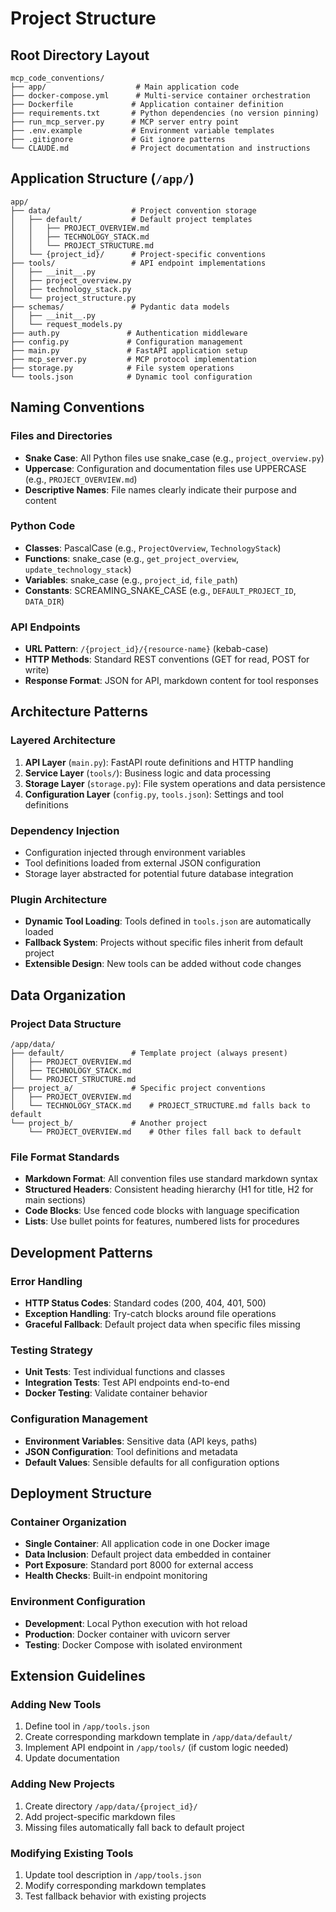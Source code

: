# Project Structure

## Root Directory Layout
```
mcp_code_conventions/
├── app/                    # Main application code
├── docker-compose.yml      # Multi-service container orchestration
├── Dockerfile             # Application container definition
├── requirements.txt       # Python dependencies (no version pinning)
├── run_mcp_server.py      # MCP server entry point
├── .env.example           # Environment variable templates
├── .gitignore             # Git ignore patterns
└── CLAUDE.md              # Project documentation and instructions
```

## Application Structure (`/app/`)
```
app/
├── data/                  # Project convention storage
│   ├── default/           # Default project templates
│   │   ├── PROJECT_OVERVIEW.md
│   │   ├── TECHNOLOGY_STACK.md
│   │   └── PROJECT_STRUCTURE.md
│   └── {project_id}/      # Project-specific conventions
├── tools/                 # API endpoint implementations
│   ├── __init__.py
│   ├── project_overview.py
│   ├── technology_stack.py
│   └── project_structure.py
├── schemas/               # Pydantic data models
│   ├── __init__.py
│   └── request_models.py
├── auth.py               # Authentication middleware
├── config.py             # Configuration management
├── main.py               # FastAPI application setup
├── mcp_server.py         # MCP protocol implementation
├── storage.py            # File system operations
└── tools.json            # Dynamic tool configuration
```

## Naming Conventions

### Files and Directories
- **Snake Case**: All Python files use snake_case (e.g., `project_overview.py`)
- **Uppercase**: Configuration and documentation files use UPPERCASE (e.g., `PROJECT_OVERVIEW.md`)
- **Descriptive Names**: File names clearly indicate their purpose and content

### Python Code
- **Classes**: PascalCase (e.g., `ProjectOverview`, `TechnologyStack`)
- **Functions**: snake_case (e.g., `get_project_overview`, `update_technology_stack`)
- **Variables**: snake_case (e.g., `project_id`, `file_path`)
- **Constants**: SCREAMING_SNAKE_CASE (e.g., `DEFAULT_PROJECT_ID`, `DATA_DIR`)

### API Endpoints
- **URL Pattern**: `/{project_id}/{resource-name}` (kebab-case)
- **HTTP Methods**: Standard REST conventions (GET for read, POST for write)
- **Response Format**: JSON for API, markdown content for tool responses

## Architecture Patterns

### Layered Architecture
1. **API Layer** (`main.py`): FastAPI route definitions and HTTP handling
2. **Service Layer** (`tools/`): Business logic and data processing
3. **Storage Layer** (`storage.py`): File system operations and data persistence
4. **Configuration Layer** (`config.py`, `tools.json`): Settings and tool definitions

### Dependency Injection
- Configuration injected through environment variables
- Tool definitions loaded from external JSON configuration
- Storage layer abstracted for potential future database integration

### Plugin Architecture
- **Dynamic Tool Loading**: Tools defined in `tools.json` are automatically loaded
- **Fallback System**: Projects without specific files inherit from default project
- **Extensible Design**: New tools can be added without code changes

## Data Organization

### Project Data Structure
```
/app/data/
├── default/               # Template project (always present)
│   ├── PROJECT_OVERVIEW.md
│   ├── TECHNOLOGY_STACK.md
│   └── PROJECT_STRUCTURE.md
├── project_a/             # Specific project conventions
│   ├── PROJECT_OVERVIEW.md
│   └── TECHNOLOGY_STACK.md    # PROJECT_STRUCTURE.md falls back to default
└── project_b/             # Another project
    └── PROJECT_OVERVIEW.md    # Other files fall back to default
```

### File Format Standards
- **Markdown Format**: All convention files use standard markdown syntax
- **Structured Headers**: Consistent heading hierarchy (H1 for title, H2 for main sections)
- **Code Blocks**: Use fenced code blocks with language specification
- **Lists**: Use bullet points for features, numbered lists for procedures

## Development Patterns

### Error Handling
- **HTTP Status Codes**: Standard codes (200, 404, 401, 500)
- **Exception Handling**: Try-catch blocks around file operations
- **Graceful Fallback**: Default project data when specific files missing

### Testing Strategy
- **Unit Tests**: Test individual functions and classes
- **Integration Tests**: Test API endpoints end-to-end
- **Docker Testing**: Validate container behavior

### Configuration Management
- **Environment Variables**: Sensitive data (API keys, paths)
- **JSON Configuration**: Tool definitions and metadata
- **Default Values**: Sensible defaults for all configuration options

## Deployment Structure

### Container Organization
- **Single Container**: All application code in one Docker image
- **Data Inclusion**: Default project data embedded in container
- **Port Exposure**: Standard port 8000 for external access
- **Health Checks**: Built-in endpoint monitoring

### Environment Configuration
- **Development**: Local Python execution with hot reload
- **Production**: Docker container with uvicorn server
- **Testing**: Docker Compose with isolated environment

## Extension Guidelines

### Adding New Tools
1. Define tool in `/app/tools.json`
2. Create corresponding markdown template in `/app/data/default/`
3. Implement API endpoint in `/app/tools/` (if custom logic needed)
4. Update documentation

### Adding New Projects
1. Create directory `/app/data/{project_id}/`
2. Add project-specific markdown files
3. Missing files automatically fall back to default project

### Modifying Existing Tools
1. Update tool description in `/app/tools.json`
2. Modify corresponding markdown templates
3. Test fallback behavior with existing projects